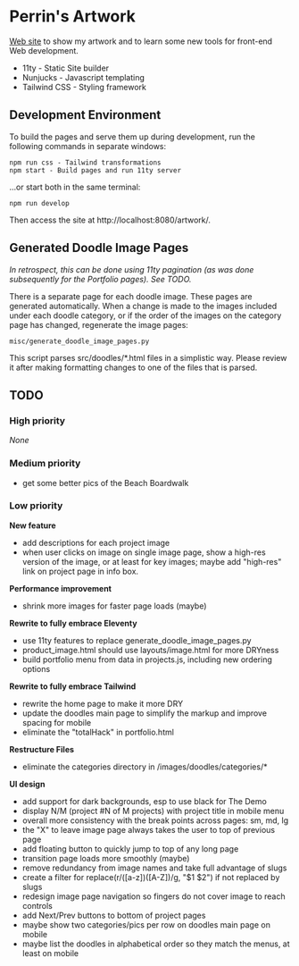 # Perrin's Artwork

[Web site](https://psamuels00.github.io/artwork/)
to show my artwork and to learn some new tools for front-end Web development.

- 11ty - Static Site builder
- Nunjucks - Javascript templating
- Tailwind CSS - Styling framework


## Development Environment

To build the pages and serve them up during development, run the following commands in separate windows:

    npm run css - Tailwind transformations
    npm start - Build pages and run 11ty server

...or start both in the same terminal:

    npm run develop

Then access the site at http://localhost:8080/artwork/.


## Generated Doodle Image Pages

_In retrospect, this can be done using 11ty pagination (as was done subsequently
for the Portfolio pages).  See TODO._

There is a separate page for each doodle image.  These pages are generated automatically.
When a change is made to the images included under each doodle category, or if the order
of the images on the category page has changed, regenerate the image pages:

    misc/generate_doodle_image_pages.py

This script parses src/doodles/\*.html files in a simplistic way.  Please review it
after making formatting changes to one of the files that is parsed.


## TODO

### High priority
_None_

### Medium priority
- get some better pics of the Beach Boardwalk

### Low priority

**New feature**
- add descriptions for each project image
- when user clicks on image on single image page, show a high-res version of the image,
  or at least for key images; maybe add "high-res" link on project page in info box.

**Performance improvement**
- shrink more images for faster page loads (maybe)

**Rewrite to fully embrace Eleventy**
- use 11ty features to replace generate_doodle_image_pages.py
- product_image.html should use layouts/image.html for more DRYness
- build portfolio menu from data in projects.js, including new ordering options

**Rewrite to fully embrace Tailwind**
- rewrite the home page to make it more DRY
- update the doodles main page to simplify the markup and improve spacing for mobile
- eliminate the "totalHack" in portfolio.html

**Restructure Files**
- eliminate the categories directory in /images/doodles/categories/*

**UI design**
- add support for dark backgrounds, esp to use black for The Demo
- display N/M (project #N of M projects) with project title in mobile menu
- overall more consistency with the break points across pages: sm, md, lg
- the "X" to leave image page always takes the user to top of previous page
- add floating button to quickly jump to top of any long page
- transition page loads more smoothly (maybe)
- remove redundancy from image names and take full advantage of slugs
- create a filter for replace(r/([a-z])([A-Z])/g, "$1 $2") if not replaced by slugs
- redesign image page navigation so fingers do not cover image to reach controls
- add Next/Prev buttons to bottom of project pages
- maybe show two categories/pics per row on doodles main page on mobile
- maybe list the doodles in alphabetical order so they match the menus, at least on mobile

